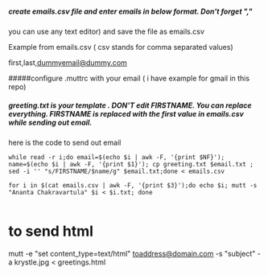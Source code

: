 ##### create emails.csv file and enter emails in below format. Don't forget ","  
you can use any text editor) and save the file as emails.csv 

Example from emails.csv ( csv stands for comma separated values) 

first,last,dummyemail@dummy.com

#####configure .muttrc with your email ( i have example for gmail in this repo)


##### greeting.txt is your template . DON'T edit FIRSTNAME. You can replace everything. FIRSTNAME is replaced with the first value in emails.csv while sending out email. 

here is the code to send out email 
```
while read -r i;do email=$(echo $i | awk -F, '{print $NF}'); name=$(echo $i | awk -F, '{print $1}'); cp greeting.txt $email.txt ; sed -i '' "s/FIRSTNAME/$name/g" $email.txt;done < emails.csv

for i in $(cat emails.csv | awk -F, '{print $3}');do echo $i; mutt -s "Ananta Chakravartula" $i < $i.txt; done


```
# to send html
mutt -e "set content_type=text/html" toaddress@domain.com  -s "subject"  -a krystle.jpg <  greetings.html

